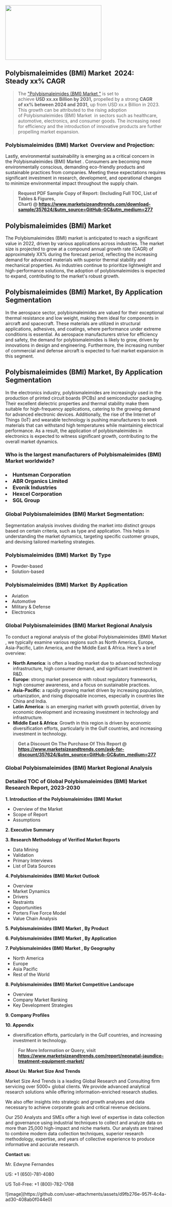 <p><img class="alignnone size-medium wp-image-20088" src="https://ffe5etoiles.com/wp-content/uploads/2024/12/MST1-300x171.png" alt="" width="300" height="171" /></p><h2 id="ember46" class="ember-view reader-text-block__heading-2">Polybismaleimides (BMI) Market &nbsp;2024: Steady&nbsp;xx% CAGR</h2><blockquote id="ember47" class="ember-view reader-text-block__blockquote">The&nbsp;<a class="app-aware-link " href="https://www.marketsizeandtrends.com/download-sample/357624/&utm_source=GitHub-GC&utm_medium=277" target="_blank" data-test-app-aware-link="">"Polybismaleimides (BMI) Market "</a>&nbsp;is set to achieve&nbsp;<strong>USD&nbsp;xx.xx&nbsp;Billion by 2031,</strong>&nbsp;propelled by a strong&nbsp;<strong>CAGR of&nbsp;xx% between 2024 and 2031,</strong>&nbsp;up from USD xx.x Billion in 2023. This growth can be attributed to the rising adoption of&nbsp;Polybismaleimides (BMI) Market &nbsp;in sectors such as healthcare, automotive, electronics, and consumer goods. The increasing need for efficiency and the introduction of innovative products are further propelling market expansion.</blockquote><h3 id="ember48" class="ember-view reader-text-block__heading-3">Polybismaleimides (BMI) Market &nbsp;Overview and Projection:</h3><p id="ember49" class="ember-view reader-text-block__paragraph">Lastly, environmental sustainability is emerging as a critical concern in the&nbsp;Polybismaleimides (BMI) Market . Consumers are becoming more environmentally conscious, demanding eco-friendly products and sustainable practices from companies. Meeting these expectations requires significant investment in research, development, and operational changes to minimize environmental impact throughout the supply chain.</p><blockquote id="ember50" class="ember-view reader-text-block__blockquote"><strong>Request PDF Sample Copy of Report: (Including Full TOC, List of Tables &amp; Figures, Chart)&nbsp;@&nbsp;<strong><a href="https://www.marketsizeandtrends.com/download-sample/357624/&utm_source=GitHub-GC&utm_medium=277" target="_blank">https://www.marketsizeandtrends.com/download-sample/357624/&utm_source=GitHub-GC&utm_medium=277</a></strong></strong></blockquote><h3 class=""> <h2>Polybismaleimides (BMI) Market</h2><p>The Polybismaleimides (BMI) market is anticipated to reach a significant value in 2022, driven by various applications across industries. The market size is projected to grow at a compound annual growth rate (CAGR) of approximately XX% during the forecast period, reflecting the increasing demand for advanced materials with superior thermal stability and mechanical properties. As industries continue to prioritize lightweight and high-performance solutions, the adoption of polybismaleimides is expected to expand, contributing to the market's robust growth.</p><h2>Polybismaleimides (BMI) Market, By Application Segmentation</h2><p>In the aerospace sector, polybismaleimides are valued for their exceptional thermal resistance and low weight, making them ideal for components in aircraft and spacecraft. These materials are utilized in structural applications, adhesives, and coatings, where performance under extreme conditions is essential. As aerospace manufacturers strive for efficiency and safety, the demand for polybismaleimides is likely to grow, driven by innovations in design and engineering. Furthermore, the increasing number of commercial and defense aircraft is expected to fuel market expansion in this segment.</p><h2>Polybismaleimides (BMI) Market, By Application Segmentation</h2><p>In the electronics industry, polybismaleimides are increasingly used in the production of printed circuit boards (PCBs) and semiconductor packaging. Their excellent dielectric properties and thermal stability make them suitable for high-frequency applications, catering to the growing demand for advanced electronic devices. Additionally, the rise of the Internet of Things (IoT) and wearable technology is pushing manufacturers to seek materials that can withstand high temperatures while maintaining electrical performance. As a result, the application of polybismaleimides in electronics is expected to witness significant growth, contributing to the overall market dynamics.</p></h3><h3 id="" class="">Who is the largest manufacturers of&nbsp;Polybismaleimides (BMI) Market  worldwide?</h3><h3 class=""></Li><Li>Huntsman Corporation</Li><Li> ABR Organics Limited</Li><Li> Evonik Industries</Li><Li> Hexcel Corporation</Li><Li> SGL Group</h3><h3 id="ember53" class="ember-view reader-text-block__heading-3">Global&nbsp;Polybismaleimides (BMI) Market  Segmentation:</h3><p id="ember54" class="ember-view reader-text-block__paragraph">Segmentation analysis involves dividing the market into distinct groups based on certain criteria, such as type and application. This helps in understanding the market dynamics, targeting specific customer groups, and devising tailored marketing strategies.</p><h3 id="" class="">Polybismaleimides (BMI) Market &nbsp;By Type</h3><p></Li><Li>Powder-based</Li><Li> Solution-based</p><h3 id="" class="">Polybismaleimides (BMI) Market &nbsp;By Application</h3><p class=""></Li><Li>Aviation</Li><Li> Automotive</Li><Li> Military & Defense</Li><Li> Electronics</p><h3 id="ember62" class="ember-view reader-text-block__heading-3">Global Polybismaleimides (BMI) Market  Regional Analysis</h3><p id="ember63" class="ember-view reader-text-block__paragraph">To conduct a regional analysis of the global Polybismaleimides (BMI) Market , we typically examine various regions such as North America, Europe, Asia-Pacific, Latin America, and the Middle East &amp; Africa. Here's a brief overview:</p><ul><li><strong>North America</strong>: is often a leading market due to advanced technology infrastructure, high consumer demand, and significant investment in R&amp;D.</li><li><strong>Europe</strong>: strong market presence with robust regulatory frameworks, high consumer awareness, and a focus on sustainable practices.</li><li><strong>Asia-Pacific</strong>: a rapidly growing market driven by increasing population, urbanization, and rising disposable incomes, especially in countries like China and India.</li><li><strong>Latin America</strong>: is an emerging market with growth potential, driven by economic development and increasing investment in technology and infrastructure.</li><li><strong>Middle East &amp; Africa</strong>: Growth in this region is driven by economic diversification efforts, particularly in the Gulf countries, and increasing investment in technology.</li></ul><blockquote id="ember61" class="ember-view reader-text-block__blockquote"><strong>Get a Discount On The Purchase Of This Report @ <strong><a href="https://html-cleaner.com/" target="">https://www.marketsizeandtrends.com/ask-for-discount/357624/&utm_source=GitHub-GC&utm_medium=277</a></strong></strong></blockquote><h3 id="ember62" class="ember-view reader-text-block__heading-3">Global Polybismaleimides (BMI) Market  Regional Analysis</h3><h3 id="" class="">Detailed TOC of Global Polybismaleimides (BMI) Market  Research Report, 2023-2030</h3><p id="" class=""><strong>1. Introduction of the Polybismaleimides (BMI) Market </strong></p><ul><li>Overview of the Market</li><li>Scope of Report</li><li>Assumptions</li></ul><p id="" class=""><strong>2. Executive Summary</strong></p><p id="" class=""><strong>3. Research Methodology of Verified Market Reports</strong></p><ul><li>Data Mining</li><li>Validation</li><li>Primary Interviews</li><li>List of Data Sources</li></ul><p id="" class=""><strong>4. Polybismaleimides (BMI) Market  Outlook</strong></p><ul><li>Overview</li><li>Market Dynamics</li><li>Drivers</li><li>Restraints</li><li>Opportunities</li><li>Porters Five Force Model</li><li>Value Chain Analysis</li></ul><p id="" class=""><strong>5. Polybismaleimides (BMI) Market , By Product</strong></p><p id="" class=""><strong>6. Polybismaleimides (BMI) Market , By Application</strong></p><p id="" class=""><strong>7. Polybismaleimides (BMI) Market , By Geography</strong></p><ul><li>North America</li><li>Europe</li><li>Asia Pacific</li><li>Rest of the World</li></ul><p id="" class=""><strong>8. Polybismaleimides (BMI) Market  Competitive Landscape</strong></p><ul><li>Overview</li><li>Company Market Ranking</li><li>Key Development Strategies</li></ul><p id="" class=""><strong>9. Company Profiles</strong></p><p id="" class=""><strong>10. Appendix</strong></p><ul><li>diversification efforts, particularly in the Gulf countries, and increasing investment in technology.</li></ul><blockquote id="ember65" class="ember-view reader-text-block__blockquote"><strong>For More Information or Query, visit <strong><strong><a href="https://html-cleaner.com/" target="">https://www.marketsizeandtrends.com/report/neonatal-jaundice-treatment-equipment-market/</a></strong></strong></strong></blockquote><p id="" class=""><strong>About Us: Market Size And Trends</strong></p><p id="" class="">Market Size And Trends is a leading Global Research and Consulting firm servicing over 5000+ global clients. We provide advanced analytical research solutions while offering information-enriched research studies.</p><p id="" class="">We also offer insights into strategic and growth analyses and data necessary to achieve corporate goals and critical revenue decisions.</p><p id="" class="">Our 250 Analysts and SMEs offer a high level of expertise in data collection and governance using industrial techniques to collect and analyze data on more than 25,000 high-impact and niche markets. Our analysts are trained to combine modern data collection techniques, superior research methodology, expertise, and years of collective experience to produce informative and accurate research.</p><p id="" class=""><strong>Contact us:</strong></p><p id="" class="">Mr. Edwyne Fernandes</p><p id="" class="">US: +1 (650)-781-4080</p><p id="" class="">US Toll-Free: +1 (800)-782-1768</p>
![image](https://github.com/user-attachments/assets/d9fb276e-957f-4c4a-ad30-408ab0f044e0)
